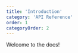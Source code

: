 ```yaml
---
title: 'Introduction'
category: 'API Reference'
order: 1
categoryOrder: 2
---
```


Welcome to the docs!
